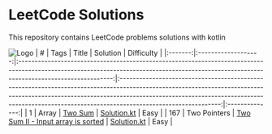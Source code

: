 
# LeetCode Solutions
This repository contains LeetCode problems solutions with kotlin


![Logo](https://miro.medium.com/max/1400/1*gBkMCGTAdSk4tu17SCa7RQ.png)
|    #    |   		Tags  		|                                                                        Title                                                                          									|                                                                                                           Solution                                                                                                                                                        |  Difficulty    |
|:-------:|:-------------------:|:-----------------------------------------------------------------------------------------------------------------------------------------------------------------------------------------:|:-------------------------------------------------------------------------------------------------------------------------------------------------------------------------------------------------------------------------------------------------------------------------:|:--------------:|
|    1    |  	  Array  		| [Two Sum](https://leetcode.com/problems/two-sum/description/)                          																									| [Solution.kt](https://github.com/ridvanozcan/leetcodesolutions/blob/main/Easy/TwoSum.kt)                                           	                  	  	 					    |   Easy		 |
|    167    |  	  Two Pointers  		| [Two Sum II - Input array is sorted](https://leetcode.com/problems/two-sum-ii-input-array-is-sorted/description/)                          																									| [Solution.kt](https://github.com/ridvanozcan/leetcodesolutions/blob/main/Easy/TwoSumII.kt)                                           	                  	  	 					    |   Easy		 |
